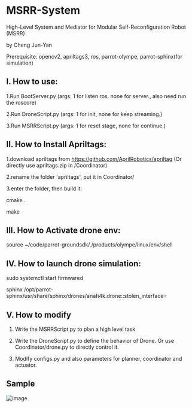 # MSRR-System
High-Level System and Mediator for Modular Self-Reconfiguration Robot (MSRR)

by Cheng Jun-Yan

Prerequisite: opencv2, apriltags3, ros, parrot-olympe, parrot-sphinx(for simulation)

## I. How to use:

1.Run BootServer.py (args: 1 for listen ros. none for server., also need run the roscore)

2.Run DroneScript.py (args: 1 for init, none for keep streaming.)

3.Run MSRRScript.py (args: 1 for reset stage, none for continue.)

## II. How to Install Apriltags:

1.download apriltags from https://github.com/AprilRobotics/apriltag (Or directly use apriltags.zip in /Coordinator)

2.rename the folder 'apriltags', put it in Coordinator/

3.enter the folder, then build it:

cmake .

make

## III. How to Activate drone env:

source ~/code/parrot-groundsdk/./products/olympe/linux/env/shell

## IV. How to launch drone simulation:

sudo systemctl start firmwared

sphinx /opt/parrot-sphinx/usr/share/sphinx/drones/anafi4k.drone::stolen_interface=

## V. How to modify

1. Write the MSRRScript.py to plan a high level task

2. Write the DroneScript.py to define the behavior of Drone. Or use Coordinator/drone.py to directly control it.

3. Modify configs.py and also parameters for planner, coordinator and actuator.

## Sample

![image](https://github.com/chengjunyan1/MSRR-System/raw/master/sample.png)
